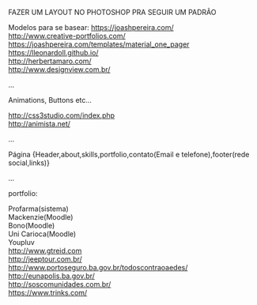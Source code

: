 FAZER UM LAYOUT NO PHOTOSHOP PRA SEGUIR UM PADRÃO

Modelos para se basear:
https://joashpereira.com/  
http://www.creative-portfolios.com/  
https://joashpereira.com/templates/material_one_pager  
https://lleonardoll.github.io/  
http://herbertamaro.com/  
http://www.designview.com.br/  

... 

Animations, Buttons etc...

http://css3studio.com/index.php  
http://animista.net/

... 

Página {Header,about,skills,portfolio,contato(Email e telefone),footer(rede social,links)}

... 

portfolio:

Profarma(sistema)  
Mackenzie(Moodle)  
Bono(Moodle)  
Uni Carioca(Moodle)  
Youpluv  
http://www.gtreid.com  
http://jeeptour.com.br/  
http://www.portoseguro.ba.gov.br/todoscontraoaedes/  
http://eunapolis.ba.gov.br/  
http://soscomunidades.com.br/  
https://www.trinks.com/  

